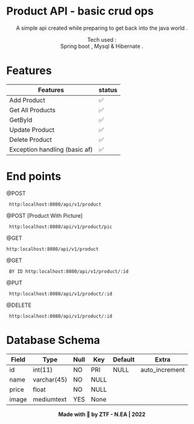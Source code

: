 # Product API - basic crud ops 


<div align="center">
A simple api created while preparing to get back into the java world .  

Tech used :  
Spring boot , Mysql & Hibernate .
</div>

# Features

| Features            | status |
| ------------------- | ------ |
| Add Product                   | ✅     |
| Get All Products              | ✅     |
| GetById                       | ✅     |
| Update Product                | ✅     |
| Delete Product                | ✅     |
| Exception handling (basic af) | ✅     |


# End points 
@POST
```http
 http:localhost:8080/api/v1/product 
```
@POST [Product With Picture]
```http
 http:localhost:8080/api/v1/product/pic
```
@GET 
```
http:localhost:8080/api/v1/product
```
@GET
```
 BY ID http:localhost:8080/api/v1/product/:id
```
@PUT
```
 http:localhost:8080/api/v1/product/:id
```
@DELETE
```
 http:localhost:8080/api/v1/product/:id 
```

# Database Schema

|Field 	|Type 	|Null 	|Key 	|Default 	|Extra 	|
|-------|------|-------|-------|-------|-----------|
|id 	|int(11) 	|NO 	|PRI 	|NULL 	|auto_increment
|name 	|varchar(45) 	|NO 		|NULL 	
|price 	|float |	NO 		|NULL 	|
image 	|mediumtext |	 	YES| 	None
<div align="center">
<strong><p>Made with 🖤 by ZTF - N.EA | 2022 </p> </strong>
</div>